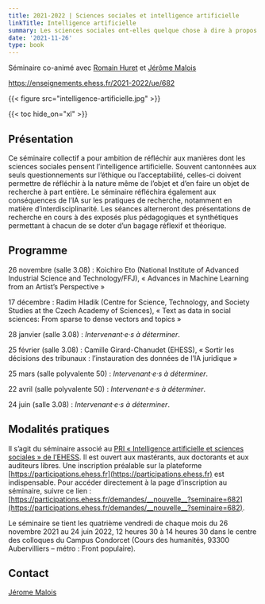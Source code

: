 ```yaml
---
title: 2021-2022 | Sciences sociales et intelligence artificielle
linkTitle: Intelligence artificielle
summary: Les sciences sociales ont-elles quelque chose à dire à propos de l'intelligence artificielle ?
date: '2021-11-26'
type: book
---
```


Séminaire co-animé avec [Romain Huret](http://mondes-americains.ehess.fr/index.php?314) et [Jérôme Malois](https://pagesblanches.aria.ehess.fr/personne/jmalois)

https://enseignements.ehess.fr/2021-2022/ue/682

{{< figure src="intelligence-artificielle.jpg" >}}

{{< toc hide_on="xl" >}}

## Présentation

Ce séminaire collectif a pour ambition de réfléchir aux manières dont les sciences sociales pensent l’intelligence artificielle. Souvent cantonnées aux seuls questionnements sur l’éthique ou l’acceptabilité, celles-ci doivent permettre de réfléchir à la nature même de l’objet et d’en faire un objet de recherche à part entière. Le séminaire réfléchira également aux conséquences de l’IA sur les pratiques de recherche, notamment en matière d’interdisciplinarité. Les séances alterneront des présentations de recherche en cours à des exposés plus pédagogiques et synthétiques permettant à chacun de se doter d’un bagage réflexif et théorique.

## Programme

26 novembre (salle 3.08) : Koichiro Eto (National Institute of Advanced Industrial Science and Technology/FFJ), « Advances in Machine Learning from an Artist’s Perspective »

17 décembre : Radim Hladik (Centre for Science, Technology, and Society Studies at the Czech Academy of Sciences), « Text as data in social sciences: From sparse to dense vectors and topics »

28 janvier (salle 3.08) : _Intervenant·e·s à déterminer_.

25 février (salle 3.08) : Camille Girard-Chanudet (EHESS), « Sortir les décisions des tribunaux : l’instauration des données de l’IA juridique »

25 mars (salle polyvalente 50) : _Intervenant·e·s à déterminer_.

22 avril (salle polyvalente 50) : _Intervenant·e·s à déterminer_.

24 juin (salle 3.08) : _Intervenant·e·s à déterminer_.


## Modalités pratiques

Il s’agit du séminaire associé au [PRI « Intelligence artificielle et sciences sociales » de l’EHESS](https://www.ehess.fr/fr/ia). Il est ouvert aux mastérants, aux doctorants et aux auditeurs libres. Une inscription préalable sur la plateforme [https://participations.ehess.fr](https://participations.ehess.fr) est indispensable. Pour accéder directement à la page d’inscription au séminaire, suivre ce lien : [https://participations.ehess.fr/demandes/__nouvelle__?seminaire=682](https://participations.ehess.fr/demandes/__nouvelle__?seminaire=682).

Le séminaire se tient les quatrième vendredi de chaque mois du 26 novembre 2021 au 24 juin 2022, 12 heures 30 à 14 heures 30 dans le centre des colloques du Campus Condorcet (Cours des humanités, 93300 Aubervilliers – métro : Front populaire).

## Contact

[Jérome Malois](mailto:ia@ehess.fr)